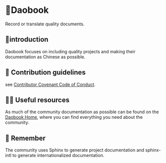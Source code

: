 # 👋Daobook

Record or translate quality documents.

## 🙋‍introduction 

Daobook focuses on including quality projects and making their documentation as Chinese as possible.

## 🌈 Contribution guidelines

see [Contributor Covenant Code of Conduct](https://daobook.github.io/.github/CONTRIBUTING.html).

## 👩‍💻 Useful resources
 
As much of the community documentation as possible can be found on the [Daobook Home](https://daobook.github.io/), where you can find everything you need about the community.
 
## 🧙 Remember
 
The community uses Sphinx to generate project documentation and sphinx-intl to generate internationalized documentation.